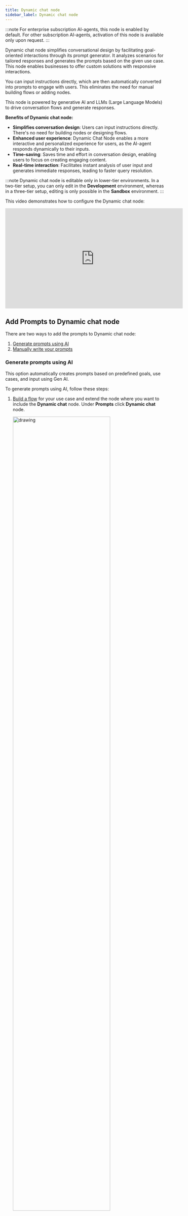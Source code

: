 ```yaml
---
title: Dynamic chat node
sidebar_label: Dynamic chat node
---
```


:::note
For enterprise subscription AI-agents, this node is enabled by default. For other subscription AI-agents, activation of this node is available only upon request.
:::

Dynamic chat node simplifies conversational design by facilitating goal-oriented interactions through its prompt generator.  It analyzes scenarios for tailored responses and generates the prompts based on the given use case. This node enables businesses to offer custom solutions with responsive interactions. 

You can input instructions directly, which are then automatically converted into prompts to engage with users. This eliminates the need for manual building flows or adding nodes.

This node is powered by generative AI and LLMs (Large Language Models) to drive conversation flows and generate responses.

**Benefits of Dynamic chat node:**

* **Simplifies conversation design**: Users can input instructions directly. There's no need for building nodes or designing flows.
* **Enhanced user experience**: Dynamic Chat Node enables a more interactive and personalized experience for users, as the AI-agent responds dynamically to their inputs.
* **Time-saving**: Saves time and effort in conversation design, enabling users to focus on creating engaging content.
* **Real-time interaction**: Facilitates instant analysis of user input and generates immediate responses, leading to faster query resolution.

:::note
Dynamic chat node is editable only in lower-tier environments. In a two-tier setup, you can only edit in the **Development** environment, whereas in a three-tier setup, editing is only possible in the **Sandbox** environment.
:::

This video demonstrates how to configure the Dynamic chat node:

<center>
<iframe width="560" height="315" src="https://www.youtube.com/embed/QL3gPoioTq4?si=8a9ZCjig2yYVgkAa" title="YouTube video player" frameborder="0" allow="accelerometer; autoplay; clipboard-write; encrypted-media; gyroscope; picture-in-picture; web-share" allowfullscreen></iframe>
</center>

## Add Prompts to Dynamic chat node 

There are two ways to add the prompts to Dynamic chat node:
1. [Generate prompts using AI](#generate-prompts-using-ai)
2. [Manually write your prompts](#manually-write-your-prompts)

### Generate prompts using AI

This option automatically creates prompts based on predefined goals, use cases, and input using Gen AI.

To generate prompts using AI, follow these steps:

1. [Build a flow](https://docs.yellow.ai/docs/platform_concepts/studio/build/Flows/journeys) for your use case and extend the node where you want to include the **Dynamic chat** node. Under **Prompts** click **Dynamic chat** node.

   <img src="https://imgur.com/PBcJG5S.png" alt="drawing" width="80%"/>

* The **AI prompt generator** is displayed. 

   <img src="https://i.imgur.com/QaVQe8Q.png" alt="drawing" width="70%"/>
   
3. Enter the following fields and click **Generate**.

    <img src="https://i.imgur.com/LWgYCmX.png" alt="drawing" width="70%"/>

   a. **Write goal**: Define the role of the virtual assistance and conversation's primary objective.<br/>
   b. **Write usecase:** Specify the topics or scenarios the conversation should cover.<br/>
   c. **Describe fallback:** Explain the action the AI-agent should take if it does not understand the user's input.<br/>
   d. **Add input:** Add the user information that the AI-agent needs to collect from the user.  

4. Once the prompt is generated, you can click **Add prompt** to add it. If you would like to further improve the generated prompt, click **Improve prompt**.
   
   <img src="https://i.imgur.com/DwdHQVj.png" alt="drawing" width="70%"/>
   
:::note
You can also edit the prompts based on your requirements before adding the prompt to the node.
:::

   
5. AI prompt generator offers suggestions based on the defined goal. Users can select additional prompts to be added, enter the details required for those prompts, and then click **Regenerate** to finalize the prompts.
   
    <img src="https://i.imgur.com/U0UXKVH.png" alt="drawing" width="70%"/>
    
### Manually write your prompts

This option allows you to directly input your own instructions instead of relying on the AI prompt generator. You can type out specific instructions tailored to your needs and objectives.

1. [Build a flow](https://docs.yellow.ai/docs/platform_concepts/studio/build/Flows/journeys) for your use case and extend the node where you want to include the **Dynamic chat** node. Under **Prompts** click **Dynamic chat** node.

   <img src="https://i.imgur.com/RE9I5Jr.png" alt="drawing" width="70%"/>

2. Once you click the dynamic node, the **AI prompt generator** opens up. 

   <img src="https://i.imgur.com/QaVQe8Q.png" alt="drawing" width="70%"/>

3. Click **Cancel** on the pop-up and type your instructions in **Prompt** manually.

   ![](https://i.postimg.cc/tRPy357r/Screenshot-2024-03-21-at-8-14-56-PM.png)

| Fields             | Descriptions                                                                                                                                                                                                                                                                                                                                                                                                                                                                                                                                                                                               |
|--------------------|-----------------------------------------------------------------------------------------------------------------------------------------------------------------------------------------------------------------------------------------------------------------------------------------------------------------------------------------------------------------------------------------------------------------------------------------------------------------------------------------------------------------------------------------------------------------------------------------------------------|
| User context       | User context allows you to store string values as variables, which can be retrieved anywhere within the context using `{{userContext}}`.<br/><br/>For example, if you want to offer a discount of 35%, you can store it as a string variable and use `{{userContext}}` to retrieve this information within the context.<br/> <br/>Similarly, User context can be used to fetch and display data to the end user at any point in the conversation. It is important to note that only one User context can be used in a single conversation.
| Goal     | Describe the objective of the AI-agent. To indicate the start of the context and instruct the AI-agent to follow the given instructions, you enter **START CONTEXT**. Similarly, to indicate the end of the instructions, you enter **END CONTEXT**. <br/>You can define any desired actions for the node, such as greeting the user, collecting their information, verifying the entered details, and more. This allows you to tailor the behavior and actions of the node based on your specific needs. |


 **Points to remember while describing a goal**

1. **Begin the prompt with clear instructions, separating the instruction and context using ### or """.**

   * **Wrong** ❌: Summarize the text below as a bullet point list of the most important points.
   * **Correct** ✅:  Summarize the text below as a bullet point list of the most important points.

     """
     {text input here}
     """

2. **Provide specific, descriptive, and detailed requirements regarding the desired context, outcome, length, format, style, etc.**

   * **Wrong** ❌: Write a poem about OpenAI. 
   * **Correct** ✅: Write a short inspiring poem about OpenAI, focusing on the recent DALL-E product launch (DALL-E is a text to image ML model) in the style of a {famous poet}

3. **Minimize the use of vague and imprecise descriptions.**

   * **Wrong** ❌: The description for this product should be fairly short, a few sentences only, and not too much more.
   * **Correct** ✅: Use a 3 to 5 sentence paragraph to describe this product.

4. **Include relevant details in your query to ensure more accurate and pertinent answers.**

   * **Wrong** ❌: How do I add numbers in Excel?
   * **Correct** ✅: How do I add up a row of dollar amounts in Excel? I want to do this automatically for a whole sheet of rows with all the totals ending up on the right in a column called "Total".

5. **Articulate the desired output format through examples**

   * **Wrong** ❌: Extract the entities mentioned in the text below. Extract the following 4 entity types: company names, people names, specific topics and themes.
   * **Correct** ✅:Extract the important entities mentioned in the text below. First extract all company names, then extract all people names, then extract specific topics which fit the content and finally extract general overarching themes

     Desired format:
     Company names:<comma_separated_list_of_company_names>

6. **Instead of just saying what not to do, say what to do instead**

   * **Wrong** ❌: The following is a conversation between an Agent and a Customer. DO NOT ASK USERNAME OR PASSWORD. DO NOT REPEAT.
   * **Correct** ✅:The following is a conversation between an Agent and a Customer. The agent will attempt to diagnose the problem and suggest a solution, whilst refraining from asking any questions related to PII. Instead of asking for PII, such as username or password, refer the user to the help article www.samplewebsite.com/help/faq


### Version management for prompts

If you are satisfied with your prompt and consider it stable, you can save the current version as a backup. This allows you to revert to a previous version if necessary. Additionally, the published prompt will have a separate tag, simplifying the process of restoring it to the last stable version.

:::note
Prompt versioning is possible only in Sandbox/Developement modes.
:::

1. Click the **floppy disk icon** to save the prompt.

   <img src="https://i.imgur.com/sZnTiqu.png" alt="drawing" width="70%"/>

2. Whenever you want to restore the prompt, click the **restore** icon.

   <img src="https://i.imgur.com/AEnmwwk.png" alt="drawing" width="70%"/>

3. Choose the version of the prompt to be restored, and click **Restore**.

   <img src="https://i.imgur.com/rQ89iFe.png" alt="drawing" width="70%"/>
    
## Dynamic Chat settings

Additional configurations in the dynamic chat node consist of various settings that fine-tune the behavior and functionality of the node. These configurations enables users to tailor the behavior of the dynamic chat node to specific use cases, optimize performance, and enhance the overall conversational experience. Here are some common additional configurations and their purposes:


### Input list

The **Input list** allows you to store the specific details of the user that need to be collected from the user.
 
To add input to the node, follow these steps: 

1. Click **+ Add another input**.

   <img src="https://i.imgur.com/02bpLM1.png" alt="drawing" width="70%"/>

2. Enter the following details and click **Add**. 

   <img src="https://i.imgur.com/ZaWHvc1.png" alt="drawing" width="60%"/>
   
   
a. **Input name**: Enter the name of the input to be collected.<br/>   
b. **Store response in**: Choose or create a variable to store the collected information.<br/> 
c. **Mark as optional**: Select this option to indicate if the collected information is optional.<br/> 
d. **Mask input**: Select this option to mask the input collected from the user and this input will be masked in the conversation logs as well.<br/> 
e. **Add input details**(optional): Enable this option to enter a sample format for the input to be collected.<br/> 
f. **Regex for validation**: This option allows users to specify a regular expression pattern to validate and ensure that the input provided by the user matches the desired format. For example, if the expected input is a PAN (Permanent Account Number) number, users can define a regular expression pattern that accurately represents the format of a PAN number. This pattern serves as a rule to validate the user's input, ensuring it conforms to the expected structure.<br/> 
g. **Examples of expected input**: Provide samples of expected input to match the defined format.

### Failure setting

The Failure setting allows you to specify messages to be shown when the AI-agent takes too long to respond, set response time, and define conversation limits. Under this setting, you can configure:

 <img src="https://i.imgur.com/CxgtfNa.png" alt="drawing" width="75%"/>

1. **Enable retries**: Enable this option to allow the AI-agent to show a maximum of two failure messages before switching to the fallback flow.
2. **Configure timeout time**: This option allows you to set the exact duration (in seconds) after which the AI-agent should time out. 
3. **Max limit of conversations**: Set the maximum number of conversations before moving to fallback if the conversation is still not over.
4. **Restrict ill-formatted responses**: Enable this option to avoid any unformated response from LLMs. 

#### Troubleshoot failure setting

You can easily determine the reasons behind failure/timeout messages through tags. 
* If the tags are related to APIs or the LLM vendor, please reach out to the respective third-party vendor or check their status for assistance. 
* If the tags are AI-agent-level, you can manage the configurations within your node. And if the tags are platform-level, please contact us. 

   ![](https://i.imgur.com/eLFqeIy.png)

You can find these tags in two places:

1. **Production AI-agents and past conversations:** 

    i. Navigate to **Automation > Analysis > Conversation Logs**. 
 
      ![](https://imgur.com/5HuGmwv.png)
 
    ii. You can also use the filter to search for conversations based on these tags and take appropriate actions.

      ![](https://imgur.com/UVTqKaK.png)

2. **Debug logs:**

   For continuous and replicable errors, you can find additional information in the debug logs within the *Preview* section, as well as in the conversation logs (highlighted in orange).

   <img src="https://i.imgur.com/hbmBquG.png" alt="drawing" width="35%"/>
   
### Workflow configuration

Workflow configuration enables you to create workflows that can be linked to goals and invoked as needed within a conversation. These workflows operate in the background while control remains in the dynamic chat node.

Workflows can perform various tasks such as calling functions, executing APIs, database operations, triggering user events, and more. This extends the AI-agent's capability to handle dynamic data. The workflow can include logical branching and integration nodes.

Adding Workflows to the dynamic chat node enhances goal-based conversations. For instance, in a travel scenario, a workflow can call a weather API based on the provided location to fetch weather conditions, aiding in travel planning.

To configure a Workflow in the dynamic chat node, follow these steps:

1. Go to **Automation** > **Build** > **Flows** > **Create flow** > **+ Create Workflow** and create a flow to execute certain actions. For more detailed information on how to create a Workflow, click [here](https://docs.yellow.ai/docs/platform_concepts/studio/build/Flows/journeys#create-a-skill). 

   <img src="https://cdn.yellowmessenger.com/assets/yellow-docs/workflow.png" alt="drawing" width="100%"/>

2. Click **Workflow configuration** and enable **Enable workflow** > **+ Add workflow**.

   <img src="https://cdn.yellowmessenger.com/assets/yellow-docs/addworkflow.png" alt="drawing" width="60%"/>

3. Fill the following fields:

   <img src="https://cdn.yellowmessenger.com/assets/yellow-docs/workflowdetails.png" alt="drawing" width="50%"/>

   a. **Workflow**: Choose the Workflow to be utilized by the Dynamic Chat node.<br/> 
   b. **Input to Workflow**: Choose the variable that holds the input for the Workflow.<br/> 
   c. **Output from Workflow**: Choose the variable where you want to save the outcome of the Workflow.

4. Click **+ Add Workflow** to add more Workflows.   

### Goal configuration setting

This setting determines the creativity, randomness of the AI-agent's responses, and the total number of tokens the model generates. 

In this setting, you can configure the following fields:

 <img src="https://i.imgur.com/P9I2g2m.png" alt="drawing" width="80%"/>

#### Temperature:

The temperature setting controls the randomness of the generated text and ranges from 0 to 2. Higher temperature values result in more varied outputs, while lower values produce more focused responses.
- A temperature of 0 makes the model deterministic and repetitive, favoring tokens with the highest probability.
- Increasing the temperature leads to more creative and diverse outputs by incorporating tokens with lower probabilities.
      
For example, let's consider the statement "The weather today is ----". With a low temperature setting (close to 0), the model might consistently complete the prompt with a simple response like "sunny". However, as you increase the temperature, the responses become more varied and creative:

- **Temperature 0.5**: Today's weather is sunny with a gentle breeze.
- **Temperature 1**: Today's weather is sunny, but you expect rain in the afternoon.
- **Temperature 1.5**: Today's weather is sunny, but don't be surprised if you encounter a sudden thunderstorm.
- **Temperature 2.0**: The weather today is sunny, but it feels like the calm before the storm.

#### Maximum Length

The Maximum Length setting allows you to define the maximum number of tokens or characters in the model's response. This ensures that generated text remains concise and relevant to the context.

Example (maximum length of 50 tokens): "The quick brown fox jumps over the lazy dog."

Example (maximum length of 140 characters): "Lorem ipsum dolor sit amet, consectetur adipiscing elit, sed do eiusmod tempor incididunt ut labore et dolore magna aliqua."


#### Top P

The Top P setting determines the probability threshold for selecting the next token during text generation. Only tokens surpassing this threshold are considered for generating text.

For example, if you set Top P to 0.3, the model selects tokens with a cumulative probability exceeding 30%. This setting is useful for filtering out less probable tokens and controlling the diversity of generated text.

Consider the statement "India is ––" with the following probable tokens:
1. a country (20%)
2. is the largest democratic nation in the world (15%)
3. is a country in southeast Asia (10%)
4. is the seventh-largest country by area (5%)
5. is a culturally diverse country (3%)

With a Top P setting of 0.3, the model considers only the first two tokens (20% and 15%) and excludes the remaining tokens.

**Recommendations**
- **Controlling Creativity:** Lower the threshold (e.g., p = 0.1) for conservative and predictable responses, suitable for technical documentation or factual information.
- **Promoting Diversity:** Increase the threshold (e.g., p = 0.9) to encourage more varied and imaginative responses, ideal for creative writing prompts or brainstorming.
- **Balancing Creativity and Coherence:** Use a moderate threshold (e.g., p = 0.5) to strike a balance between controlled output and promoting creative alternatives, such as generating marketing taglines or social media posts.

  
### Model Configuration

In the model configuration, you have the flexibility to manually input your custom GPT or LLM credentials into the AI-agent. This enables you to use different models on various dynamic nodes within the same AI-agent independently. This flexibility allows you to conduct extensive experiments and tailor your AI-agent's responses to specific contexts.

For detailed instructions on adding the LLM account, refer to this [documentation](https://docs.yellow.ai/docs/platform_concepts/appConfiguration/llm#configure-llm-in-yellowai).

<img src="https://i.imgur.com/x3N9gOh.png" alt="drawing" width="70%"/>


To add custom LLM, follow these steps:

1. Click **+ Add account**.

   <img src="https://i.imgur.com/ByrrXBQ.png" alt="drawing" width="70%%"/>

* You will be redirected to **LLM** in the Integrations section.

2. In **Account name**, provide a name to your LLM account.
3. In **LLM Provider**, choose your LLM provider.
4. In **API key**, enter the API Key from the endpoint of your GPT 3.5 or GPT.

   <img src="https://imgur.com/VUKmuHc.png" alt="drawing" width="70%%"/>

5. Click **Connect**.
6. Go back to the node > **Model configuration** > choose **Model**.

    <img src="https://i.imgur.com/A5sQmyZ.png" alt="drawing" width="70%%"/>
    
-----

### Additional settings

Additional settings consist of the following options:
* **Send initial user message**: Sends the user messages from the conversation with the AI-agent to the dynamic chat node before the flow control transitions to the dynamic chat node.
* **Send message after chat ends**: The last message sent to the user when the conversation ends with the dynamic chat node.
* **Context switching**:  This option allows the NLP or Orchestrator LLM to take over and switch out of a dynamic chat node without maintaining any previous context. For instance, if you have an intent like "talk to agent" and the user mentions this during an ongoing goal, the AI-agent can seamlessly switch to the "talk to agent" flow.<br/>
    While this enhances flexibility, it may increase complexity in some AI-agents where user utterances match both expected replies in the dynamic chat node and specific intents. Therefore, it is essential to optimize the use of context switching carefully and apply it only when necessary. Special caution should be taken with prompts addressing queries to ensure smooth transitions.

  <img src="https://i.imgur.com/lFdJVlD.png" alt="drawing" width="60%"/>


### Voice Configuration

Voice configuration enables you to create interactive voice-enabled interactions, enhancing the conversational capabilities of your AI-agent.


  <img src="https://i.imgur.com/m7mnIM3.png" alt="drawing" width="70%"/>

:::note
**Acknowledgment Message** field will soon be removed from the UI.
:::

Configure the following fields:

1. **Wait Music**: Upload music to play while the AI-agent generates a response. Music must be in MP3 or WAV format, with a maximum size of 15 MB.
2. **Preview Audio**: Review the uploaded audio file, adjust volume and playback speed, and listen to a preview before finalizing settings.

    <img src="https://i.imgur.com/1gy4RKn.png" alt="drawing" width="100%%"/>


## Enable smart quick reply in Dynamic chat node

Smart Quick reply feature in Dynamic chat automatically shows clickable reply options to users during a conversation. It helps improve user experience by suggesting quick responses, especially when prompts for displaying options do not work as expected. Enabling this feature ensures users always see quick reply buttons in the chat.

**When to use smart Quick reply**

If you have added a promot like `Provide clickable options formatted as options` but the quick reply buttons does not display in the chat, it means the system could not understand the prompt. In such cases, enabling smart Quick reply automatically show relevant quick reply buttons to the user.
    
  ![image](https://hackmd.io/_uploads/Byo24A1Hxl.png)
    
### Steps to enable smart Quick reply

To enable this feature within a Dynamic chat node, follow these steps:  
    
1. Go to the AI agent that contains the Dynamic chat node where quick replies are not functioning as expected.    
    
2. In the conversation flow canvas, find the Dynamic chat node and click on the node to open its configuration panel on the right.
    
     ![image](https://hackmd.io/_uploads/H1C5SCkSll.png)

3. In the Dynamic chat node's configuration panel, scroll to the bottom and expand the **Additional settings** section.  
    
    ![image](https://hackmd.io/_uploads/rJ7zLAkHxl.png)

4. Toggle **Smart Quick replies** option.
    
    ![image](https://hackmd.io/_uploads/HkJnLR1Sxg.png)
    
* This setting automatically generate and show quick reply buttons based on the conversation context.    

5. After enabling the toggle, click **Save** to confirm your changes to the Dynamic chat node.   
    
### Verification    
    
After enabling Smart Quick reply, verify that it is working as expected:

1. **Test AI agent**: Use the test AI agent option within Automation or a connected live channel to simulate user interaction.
2. **Trigger Dynamic chat node**: Navigate through the conversation flow to activate the Dynamic chat node where you enabled smart Quick reply.
3. **Confirm Quick reply display**: Check whether the clickable quick reply options now appear in the chat interface. The replies should be contextually appropriate and assist users in responding quickly.
    
### Troubleshooting

* **Quick replies still not appearing**: Double-check that the smart Quick replies toggle is indeed enabled and saved.
  - Clear your browser cache and try testing again.
Verify that there are no conflicting settings or other node configurations that might be suppressing quick replies.
* **Unexpected Quick replies**: If smart Quick replies generates options you did not intend, review your AI agent's training data and the context provided to the Dynamic Chat node to refine the AI's understanding.
    

    

 


